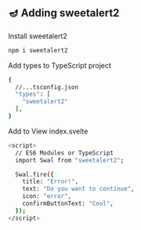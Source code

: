 ## 🪔 Adding sweetalert2

Install sweetalert2

```bash
npm i sweetalert2
```

Add types to TypeScript project

```bash
{
  //...tsconfig.json
  "types": [
    "sweetalert2"
  ],
}
```

Add to View index.svelte

```bash
<script>
  // ES6 Modules or TypeScript
  import Swal from "sweetalert2";

  Swal.fire({
    title: "Error!",
    text: "Do you want to continue",
    icon: "error",
    confirmButtonText: "Cool",
  });
</script>
```

